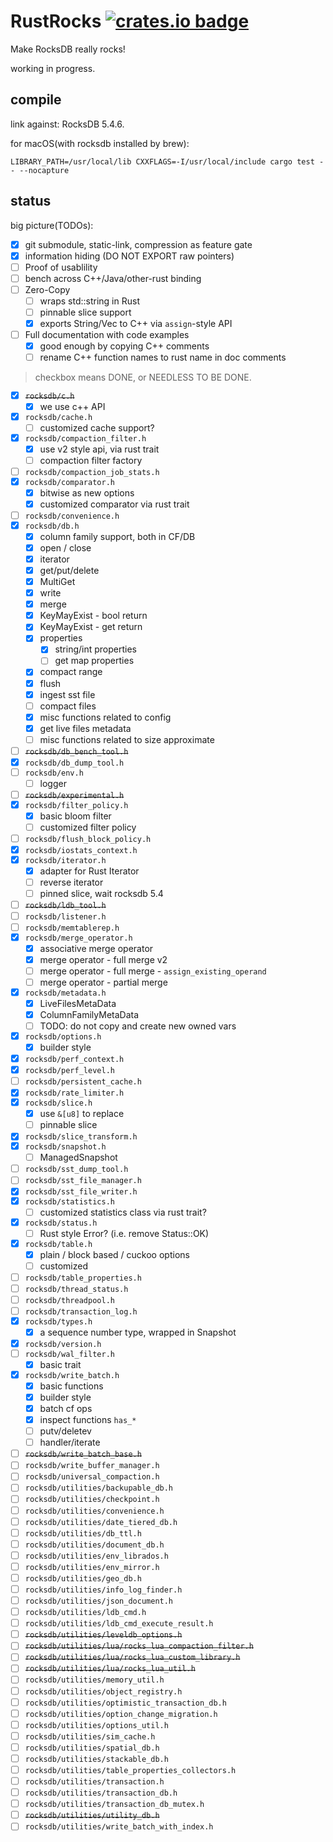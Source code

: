 # RustRocks [![crates.io badge][crates-io-badge]][crates-io-url]

Make RocksDB really rocks!

working in progress.

## compile

link against: RocksDB 5.4.6.

for macOS(with rocksdb installed by brew):

    LIBRARY_PATH=/usr/local/lib CXXFLAGS=-I/usr/local/include cargo test -- --nocapture

## status

big picture(TODOs):

- [x] git submodule, static-link, compression as feature gate
- [x] information hiding (DO NOT EXPORT raw pointers)
- [ ] Proof of usablility
- [ ] bench across C++/Java/other-rust binding
- [ ] Zero-Copy
  - [ ] wraps std::string in Rust
  - [ ] pinnable slice support
  - [x] exports String/Vec<u8> to C++ via `assign`-style API
- [ ] Full documentation with code examples
  - [x] good enough by copying C++ comments
  - [ ] rename C++ function names to rust name in doc comments

> checkbox means DONE, or NEEDLESS TO BE DONE.

- [x] ~~``rocksdb/c.h``~~
  - [x] we use c++ API
- [x] ``rocksdb/cache.h``
  - [ ] customized cache support?
- [x] ``rocksdb/compaction_filter.h``
  - [x] use v2 style api, via rust trait
  - [ ] compaction filter factory
- [ ] ``rocksdb/compaction_job_stats.h``
- [x] ``rocksdb/comparator.h``
  - [x] bitwise as new options
  - [x] customized comparator via rust trait
- [ ] ``rocksdb/convenience.h``
- [x] ``rocksdb/db.h``
  - [x] column family support, both in CF/DB
  - [x] open / close
  - [x] iterator
  - [x] get/put/delete
  - [x] MultiGet
  - [x] write
  - [x] merge
  - [x] KeyMayExist - bool return 
  - [x] KeyMayExist - get return
  - [x] properties
    - [x] string/int properties
    - [ ] get map properties
  - [x] compact range
  - [x] flush
  - [x] ingest sst file
  - [ ] compact files
  - [x] misc functions related to config
  - [x] get live files metadata
  - [ ] misc functions related to size approximate
- [ ] ~~``rocksdb/db_bench_tool.h``~~
- [x] ``rocksdb/db_dump_tool.h``
- [ ] ``rocksdb/env.h``
  - [ ] logger
- [ ] ~~``rocksdb/experimental.h``~~
- [x] ``rocksdb/filter_policy.h``
  - [x] basic bloom filter
  - [ ] customized filter policy
- [ ] ``rocksdb/flush_block_policy.h``
- [x] ``rocksdb/iostats_context.h``
- [x] ``rocksdb/iterator.h``
  - [x] adapter for Rust Iterator
  - [ ] reverse iterator
  - [ ] pinned slice, wait rocksdb 5.4
- [ ] ~~``rocksdb/ldb_tool.h``~~
- [ ] ``rocksdb/listener.h``
- [ ] ``rocksdb/memtablerep.h``
- [x] ``rocksdb/merge_operator.h``
  - [x] associative merge operator
  - [x] merge operator - full merge v2
  - [ ] merge operator - full merge - ``assign_existing_operand``
  - [ ] merge operator - partial merge
- [x] ``rocksdb/metadata.h``
  - [x] LiveFilesMetaData
  - [x] ColumnFamilyMetaData
  - [ ] TODO: do not copy and create new owned vars
- [x] ``rocksdb/options.h``
  - [x] builder style
- [x] ``rocksdb/perf_context.h``
- [x] ``rocksdb/perf_level.h``
- [ ] ``rocksdb/persistent_cache.h``
- [x] ``rocksdb/rate_limiter.h``
- [x] ``rocksdb/slice.h``
  - [x] use ``&[u8]`` to replace
  - [ ] pinnable slice
- [x] ``rocksdb/slice_transform.h``
- [x] ``rocksdb/snapshot.h``
  - [ ] ManagedSnapshot
- [ ] ``rocksdb/sst_dump_tool.h``
- [ ] ``rocksdb/sst_file_manager.h``
- [x] ``rocksdb/sst_file_writer.h``
- [x] ``rocksdb/statistics.h``
  - [ ] customized statistics class via rust trait?
- [x] ``rocksdb/status.h``
  - [ ] Rust style Error? (i.e. remove Status::OK)
- [x] ``rocksdb/table.h``
  - [x] plain / block based / cuckoo options
  - [ ] customized
- [ ] ``rocksdb/table_properties.h``
- [ ] ``rocksdb/thread_status.h``
- [ ] ``rocksdb/threadpool.h``
- [ ] ``rocksdb/transaction_log.h``
- [x] ``rocksdb/types.h``
  - [x] a sequence number type, wrapped in Snapshot
- [x] ``rocksdb/version.h``
- [ ] ``rocksdb/wal_filter.h``
  - [x] basic trait
- [x] ``rocksdb/write_batch.h``
  - [x] basic functions
  - [x] builder style
  - [x] batch cf ops
  - [x] inspect functions ``has_*``
  - [ ] putv/deletev
  - [ ] handler/iterate
- [ ] ~~``rocksdb/write_batch_base.h``~~
- [ ] ``rocksdb/write_buffer_manager.h``
- [ ] ``rocksdb/universal_compaction.h``
- [ ] ``rocksdb/utilities/backupable_db.h``
- [ ] ``rocksdb/utilities/checkpoint.h``
- [ ] ``rocksdb/utilities/convenience.h``
- [ ] ``rocksdb/utilities/date_tiered_db.h``
- [ ] ``rocksdb/utilities/db_ttl.h``
- [ ] ``rocksdb/utilities/document_db.h``
- [ ] ``rocksdb/utilities/env_librados.h``
- [ ] ``rocksdb/utilities/env_mirror.h``
- [ ] ``rocksdb/utilities/geo_db.h``
- [ ] ``rocksdb/utilities/info_log_finder.h``
- [ ] ``rocksdb/utilities/json_document.h``
- [ ] ``rocksdb/utilities/ldb_cmd.h``
- [ ] ``rocksdb/utilities/ldb_cmd_execute_result.h``
- [ ] ~~``rocksdb/utilities/leveldb_options.h``~~
- [ ] ~~``rocksdb/utilities/lua/rocks_lua_compaction_filter.h``~~
- [ ] ~~``rocksdb/utilities/lua/rocks_lua_custom_library.h``~~
- [ ] ~~``rocksdb/utilities/lua/rocks_lua_util.h``~~
- [ ] ``rocksdb/utilities/memory_util.h``
- [ ] ``rocksdb/utilities/object_registry.h``
- [ ] ``rocksdb/utilities/optimistic_transaction_db.h``
- [ ] ``rocksdb/utilities/option_change_migration.h``
- [ ] ``rocksdb/utilities/options_util.h``
- [ ] ``rocksdb/utilities/sim_cache.h``
- [ ] ``rocksdb/utilities/spatial_db.h``
- [ ] ``rocksdb/utilities/stackable_db.h``
- [ ] ``rocksdb/utilities/table_properties_collectors.h``
- [ ] ``rocksdb/utilities/transaction.h``
- [ ] ``rocksdb/utilities/transaction_db.h``
- [ ] ``rocksdb/utilities/transaction_db_mutex.h``
- [ ] ~~``rocksdb/utilities/utility_db.h``~~
- [ ] ``rocksdb/utilities/write_batch_with_index.h``

[crates-io-badge]: https://img.shields.io/crates/v/rocks.svg
[crates-io-url]: https://crates.io/crates/rocks
